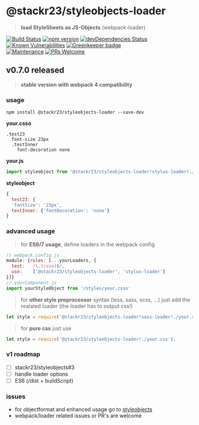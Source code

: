 # @stackr23/styleobjects-loader
> **load StyleSheets as JS-Objects** (webpack-loader)

[![Build Status](https://travis-ci.com/stackr23/styleobjects-loader.svg?branch=master)](https://travis-ci.com/stackr23/styleobjects-loader)
[![npm version](https://badge.fury.io/js/%40stackr23%2Fstyleobjects-loader.svg?v071)](https://badge.fury.io/js/%40stackr23%2Fstyleobjects-loader)
[![devDependencies Status](https://david-dm.org/stackr23/styleobjects-loader/dev-status.svg)](https://david-dm.org/stackr23/styleobjects-loader?type=dev)
[![Known Vulnerabilities](https://snyk.io/test/github/stackr23/styleobjects-loader/badge.svg)](https://snyk.io/test/github/stackr23/styleobjects-loader) [![Greenkeeper badge](https://badges.greenkeeper.io/stackr23/styleobjects-loader.svg)](https://greenkeeper.io/)<br />
[![Maintenance][maintenance-img]][maintenance-url]
[![PRs Welcome][pr-welcome]](http://makeapullrequest.com)

[maintenance-img]: https://img.shields.io/badge/Maintained%3F-yes-green.svg
[maintenance-url]: https://GitHub.com/stackR23/styleobjects-loader/graphs/commit-activity
[pr-welcome]: https://img.shields.io/badge/PRs-welcome-brightgreen.svg?style=flat-square

## v0.7.0 released  
> __stable version with webpack 4 compatibility__  

### usage
```npm install @stackr23/styleobjects-loader --save-dev```

__your.csso__
```Stylus
.test23
  font-size 23px
  .testInner
    font-decoration none
```

__your.js__  
```Javascript
import styleobject from '@stackr23/styleobjects-loader!stylus-loader!./your.csso'
```

__styleobject__
```Javascript
{
  test23: {
  'fontSize': '23px',
  testInner: {'fontDecoration': 'none'}
}
```

### advanced usage

> for __ES6/7 usage__, define loaders in the webpack config  
```Javascript
// webpack.config.js
module: {rules: [...yourLoaders, {
  test:   /\.(csso)$/,
  use:    ['@stackr23/styleobjects-loader', 'stylus-loader']
}]}
// yourComponent.js
import yourStyleObject from '/styles/your.csso'
```

> for __other style preprocessor__ syntax (less, sass, scss, ...)
> just add the realated loader (the loader has to output css!)
```Javascript
let style = require('@stackr23/styleobjects-loader!sass-loader!./your.sass');
```

> for __pure css__ just use
```Javascript
let style = require('@stackr23/styleobjects-loader!./your.css');
```

### v1 roadmap  
* [ ] stackr23/styleobjects#3 
* [ ] handle loader options
* [ ] ES6 (/dist + buildScript)

### issues
* for objectformat and enhanced usage go to [styleobjects](https://github.com/stackr23/styleobjects)
* webpack/loader related issues or PR's are welcome
